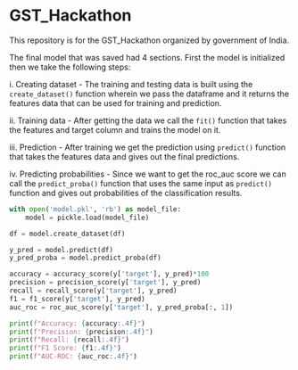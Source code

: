 # GST_Hackathon

This repository is for the GST_Hackathon organized by government of India.

The final model that was saved had 4 sections. First the model is initialized then we take the following steps:
   
i. Creating dataset - The training and testing data is built using the `create_dataset()` function wherein we pass the dataframe and it returns the features data that can be used for training and prediction.

ii. Training data - After getting the data we call the `fit()` function that takes the features and target column and trains the model on it.

iii. Prediction - After training we get the prediction using `predict()` function that takes the features data and gives out the final predictions.

iv. Predicting probabilities - Since we want to get the roc_auc score we can call the `predict_proba()` function that uses the same input as `predict()` function and gives out probabilities of the classification results.

``` python
with open('model.pkl', 'rb') as model_file:
    model = pickle.load(model_file)

df = model.create_dataset(df)

y_pred = model.predict(df)
y_pred_proba = model.predict_proba(df)

accuracy = accuracy_score(y['target'], y_pred)*100
precision = precision_score(y['target'], y_pred)
recall = recall_score(y['target'], y_pred)
f1 = f1_score(y['target'], y_pred)
auc_roc = roc_auc_score(y['target'], y_pred_proba[:, 1])

print(f"Accuracy: {accuracy:.4f}")
print(f"Precision: {precision:.4f}")
print(f"Recall: {recall:.4f}")
print(f"F1 Score: {f1:.4f}")
print(f"AUC-ROC: {auc_roc:.4f}")
```

